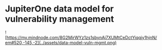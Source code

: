 # JupiterOne data model for vulnerability management



![https://my.mindnode.com/8G2MirWYz1zs1sbynAj7XUMtCeDctYiqqjy1hjnN/em#520,-145,-2](../assets/data-model-vuln-mgmt.png)
